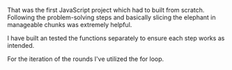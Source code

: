 That was the first JavaScript project which had to built from scratch.
Following the problem-solving steps and basically slicing the elephant in manageable chunks was extremely helpful.

I have built an tested the functions separately to ensure each step works as intended.

For the iteration of the rounds I've utilized the for loop.